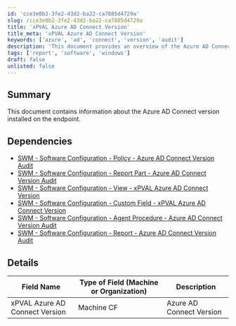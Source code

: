 ```yaml
---
id: 'cce3e0b2-3fe2-43d2-ba22-ca7885d4729a'
slug: /cce3e0b2-3fe2-43d2-ba22-ca7885d4729a
title: 'xPVAL Azure AD Connect Version'
title_meta: 'xPVAL Azure AD Connect Version'
keywords: ['azure', 'ad', 'connect', 'version', 'audit']
description: 'This document provides an overview of the Azure AD Connect version installed on endpoints, detailing its dependencies and field descriptions for effective auditing and management.'
tags: ['report', 'software', 'windows']
draft: false
unlisted: false
---
```


## Summary

This document contains information about the Azure AD Connect version installed on the endpoint.

## Dependencies

- [SWM - Software Configuration - Policy - Azure AD Connect Version Audit](/docs/c4e6e974-94df-4a7f-940e-6ba95d49d4cd)
- [SWM - Software Configuration - Report Part - Azure AD Connect Version Audit](/docs/04af5f51-5656-4086-b2d2-94cb62388831)
- [SWM - Software Configuration - View - xPVAL Azure AD Connect Version](/docs/c5607e81-8d80-4096-a9d8-76b39ba71db3)
- [SWM - Software Configuration - Custom Field - xPVAL Azure AD Connect Version](/docs/cce3e0b2-3fe2-43d2-ba22-ca7885d4729a)
- [SWM - Software Configuration - Agent Procedure - Azure AD Connect Version Audit](/docs/ee5f96bd-884f-4b2e-af03-9aece0e37d67)
- [SWM - Software Configuration - Report - Azure AD Connect Version Audit](/docs/04af5f51-5656-4086-b2d2-94cb62388831)

## Details

| Field Name                          | Type of Field (Machine or Organization) | Description              |
|-------------------------------------|-----------------------------------------|--------------------------|
| xPVAL Azure AD Connect Version      | Machine CF                             | Azure AD Connect Version  |